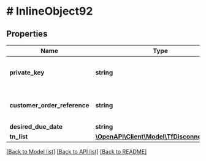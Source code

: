 # # InlineObject92

## Properties

Name | Type | Description | Notes
------------ | ------------- | ------------- | -------------
**private_key** | **string** | API key required to validate your application |
**customer_order_reference** | **string** | Alphanumeric order reference name | [optional]
**desired_due_date** | **string** |  | [optional]
**tn_list** | [**\OpenAPI\Client\Model\TfDisconnectTnList**](TfDisconnectTnList.md) |  | [optional]

[[Back to Model list]](../../README.md#models) [[Back to API list]](../../README.md#endpoints) [[Back to README]](../../README.md)
